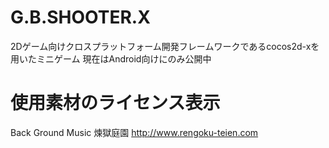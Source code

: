 G.B.SHOOTER.X
=============
2Dゲーム向けクロスプラットフォーム開発フレームワークであるcocos2d-xを用いたミニゲーム
現在はAndroid向けにのみ公開中

使用素材のライセンス表示
=============
Back Ground Music
煉獄庭園
http://www.rengoku-teien.com
